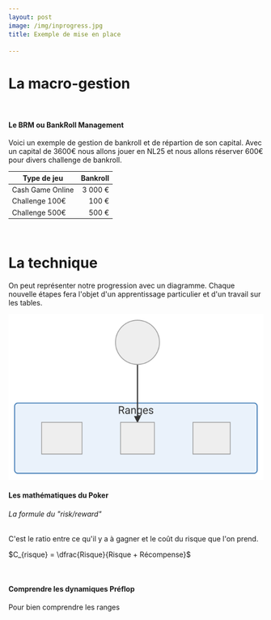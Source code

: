 ```yaml
---
layout: post
image: /img/inprogress.jpg
title: Exemple de mise en place

---
```


# La macro-gestion
&nbsp;
#### Le BRM ou BankRoll Management

Voici un exemple de gestion de bankroll et de répartion de son capital. Avec un capital de 3600€ nous allons jouer en NL25 et nous allons réserver 600€ pour divers challenge de bankroll.

Type de jeu|Bankroll
-|-:
Cash Game Online|3 000 €
Challenge 100€|100 €
Challenge 500€|500 €


&nbsp;
# La technique

On peut représenter notre progression avec un diagramme. Chaque nouvelle étapes fera l'objet d'un apprentissage particulier et d'un travail sur les tables. 

![](../img/parcours.svg)

#### Les mathématiques du Poker

###### La formule du "risk/reward"

C'est le ratio entre ce qu'il y a à gagner et le coût du risque que l'on prend.

$C_{risque} = \dfrac{Risque}{Risque + Récompense}$

&nbsp;
#### Comprendre les dynamiques Préflop

Pour bien comprendre les ranges 
<!--stackedit_data:
eyJoaXN0b3J5IjpbLTM2Mzg2MTU0MCwxMjA5Nzc4OTY3LC0xNj
gyMzMxNTY1LDExNjQxNjYyNjksLTIwNzg5NjYzMDAsODY2NjM5
Mzg3LC0yMDk4NDA0Mjg3LC01NzY2NDMyMDFdfQ==
-->
